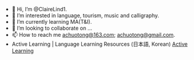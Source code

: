 - 👋 Hi, I’m @ClaireLind1.
- 👀 I’m interested in language, tourism, music and calligraphy.
- 🌱 I’m currently learning MA(T&I).
- 💞️ I’m looking to collaborate on ...
- 📫 How to reach me achuotong@163.com; achuotong@gmail.com.
- Active Learning | Language Learning Resources (日本語, Korean) [Active Learning](https://clairelind1.github.io/)

<!---
ClaireLind1/ClaireLind1 is a ✨ special ✨ repository because its `README.md` (this file) appears on your GitHub profile.
You can click the Preview link to take a look at your changes.
--->
